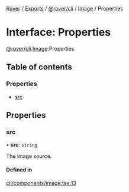 [Rover](../README.md) / [Exports](../modules.md) / [@rover/cli](../modules/_rover_cli.md) / [Image](../modules/_rover_cli.Image.md) / Properties

# Interface: Properties

[@rover/cli](../modules/_rover_cli.md).[Image](../modules/_rover_cli.Image.md).Properties

## Table of contents

### Properties

- [src](_rover_cli.Image.Properties.md#src)

## Properties

### src

• **src**: `string`

The image source.

#### Defined in

[cli/components/image.tsx:13](https://github.com/kasperisager/rover/blob/3feb871/cli/components/image.tsx#L13)
